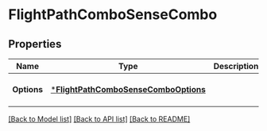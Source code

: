 # FlightPathComboSenseCombo

## Properties
Name | Type | Description | Notes
------------ | ------------- | ------------- | -------------
**Options** | [***FlightPathComboSenseComboOptions**](flightPath_Combo_SenseCombo_options.md) |  | [optional] [default to null]

[[Back to Model list]](../README.md#documentation-for-models) [[Back to API list]](../README.md#documentation-for-api-endpoints) [[Back to README]](../README.md)

